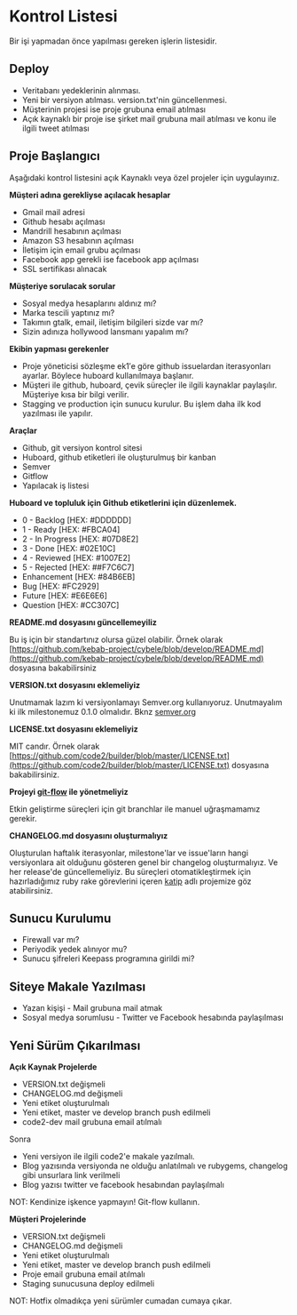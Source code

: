 # Kontrol Listesi

Bir işi yapmadan önce yapılması gereken işlerin listesidir.

## Deploy

* Veritabanı yedeklerinin alınması.
* Yeni bir versiyon atılması. version.txt'nin güncellenmesi.
* Müşterinin projesi ise proje grubuna email atılması
* Açık kaynaklı bir proje ise şirket mail grubuna mail atılması ve konu ile ilgili tweet atılması

## Proje Başlangıcı

Aşağıdaki kontrol listesini açık Kaynaklı veya özel projeler için uygulayınız.

**Müşteri adına gerekliyse açılacak hesaplar**

* Gmail mail adresi
* Github hesabı açılması
* Mandrill hesabının açılması
* Amazon S3 hesabının açılması
* İletişim için email grubu açılması
* Facebook app gerekli ise facebook app açılması
* SSL sertifikası alınacak

**Müşteriye sorulacak sorular**

* Sosyal medya hesaplarını aldınız mı?
* Marka tescili yaptınız mı?
* Takımın gtalk, email, iletişim bilgileri sizde var mı?
* Sizin adınıza hollywood lansmanı yapalım mı?
 
**Ekibin yapması gerekenler**

* Proje yöneticisi sözleşme ek1′e göre github issuelardan iterasyonları ayarlar. Böylece huboard kullanılmaya başlanır.
* Müşteri ile github, huboard, çevik süreçler ile ilgili kaynaklar paylaşılır. Müşteriye kısa bir bilgi verilir.
* Stagging ve production için sunucu kurulur. Bu işlem daha ilk kod yazılması ile yapılır.

**Araçlar**

* Github, git versiyon kontrol sitesi
* Huboard, github etiketleri ile oluşturulmuş bir kanban
* Semver
* Gitflow
* Yapılacak iş listesi

**Huboard ve topluluk için Github etiketlerini için düzenlemek.**

* 0 - Backlog [HEX: #DDDDDD]
* 1 - Ready [HEX: #FBCA04]
* 2 - In Progress [HEX: #07D8E2]
* 3 - Done [HEX: #02E10C]
* 4 - Reviewed [HEX: #1007E2]
* 5 - Rejected [HEX: ##F7C6C7]
* Enhancement [HEX: #84B6EB]
* Bug [HEX: #FC2929]
* Future [HEX: #E6E6E6]
* Question [HEX: #CC307C]

**README.md dosyasını güncellemeyiliz**

Bu iş için bir standartınız olursa güzel olabilir.
Örnek olarak [https://github.com/kebab-project/cybele/blob/develop/README.md](https://github.com/kebab-project/cybele/blob/develop/README.md) dosyasına bakabilirsiniz

**VERSION.txt dosyasını eklemeliyiz**

Unutmamak lazım ki versiyonlamayı Semver.org kullanıyoruz. Unutmayalım ki ilk milestonemuz 0.1.0 olmalıdır.
Bknz [semver.org](semver.org)

**LICENSE.txt dosyasını eklemeliyiz**

MIT candır. Örnek olarak [https://github.com/code2/builder/blob/master/LICENSE.txt](https://github.com/code2/builder/blob/master/LICENSE.txt)
dosyasına bakabilirsiniz.

**Projeyi [git-flow](https://github.com/nvie/gitflow) ile yönetmeliyiz**

Etkin geliştirme süreçleri için git branchlar ile manuel uğraşmamamız gerekir.

**CHANGELOG.md dosyasını oluşturmalıyız**

Oluşturulan haftalık iterasyonlar, milestone'lar ve issue'ların hangi versiyonlara ait olduğunu gösteren genel bir
changelog oluşturmalıyız. Ve her release'de güncellemeliyiz. Bu süreçleri otomatikleştirmek için hazırladığımız
ruby rake görevlerini içeren [katip](https://github.com/code2/katip) adlı projemize göz atabilirsiniz.

## Sunucu Kurulumu

* Firewall var mı?
* Periyodik yedek alınıyor mu?
* Sunucu şifreleri Keepass programına girildi mi?

## Siteye Makale Yazılması

* Yazan kişişi - Mail grubuna mail atmak
* Sosyal medya sorumlusu - Twitter ve Facebook hesabında paylaşılması

## Yeni Sürüm Çıkarılması

**Açık Kaynak Projelerde**

* VERSION.txt değişmeli
* CHANGELOG.md değişmeli
* Yeni etiket oluşturulmalı
* Yeni etiket, master ve develop branch push edilmeli
* code2-dev mail grubuna email atılmalı

Sonra

* Yeni versiyon ile ilgili code2'e makale yazılmalı.
* Blog yazısında versiyonda ne olduğu anlatılmalı ve rubygems, changelog gibi unsurlara link verilmeli
* Blog yazısı twitter ve facebook hesabından paylaşılmalı

NOT: Kendinize işkence yapmayın! Git-flow kullanın.

**Müşteri Projelerinde**

* VERSION.txt değişmeli
* CHANGELOG.md değişmeli
* Yeni etiket oluşturulmalı
* Yeni etiket, master ve develop branch push edilmeli
* Proje email grubuna email atılmalı
* Staging sunucusuna deploy edilmeli

NOT: Hotfix olmadıkça yeni sürümler cumadan cumaya çıkar.
